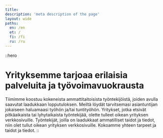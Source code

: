 ```yaml
---
title:
description: 'meta description of the page'
layout: wide
paths:
  en: /en
  et: /
  fi: /fi
  ru: /ru
---
```


::hero
# Yrityksemme tarjoaa erilaisia palveluita ja työvoimavuokrausta

Tiimimme koostuu kokeneista ammattitaitoisista työntekijöistä, joiden avulla saavutat laadukkaan lopputuloksen. Meiltä löydät tarvitsemasi asiantuntijan jokaiseen haluamaasi työhön ja/tai tuntityöhön.
Yritykset, jotka etsivät pitkäaikaista tai lyhytaikaista työntekijää, olette tulleet oikean yrityksen verkkosivuille.
Työntekijät, joilla on laadukkaat ammatilliset taidot ja tiedot, niin olet tullut oikean yrityksen verkkosivuille.
Kokoamme yhteen tarpeet ja taidot ja tiedot.
::
